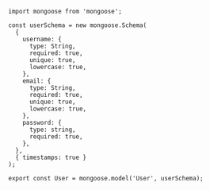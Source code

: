     import mongoose from 'mongoose';

    const userSchema = new mongoose.Schema(
      {
        username: {
          type: String,
          required: true,
          unique: true,
          lowercase: true,
        },
        email: {
          type: String,
          required: true,
          unique: true,
          lowercase: true,
        },
        password: {
          type: string,
          required: true,
        },
      },
      { timestamps: true }
    );

    export const User = mongoose.model('User', userSchema);
